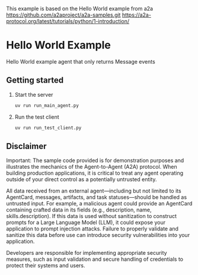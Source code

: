 This example is based on the Hello World example from a2a
https://github.com/a2aproject/a2a-samples.git
https://a2a-protocol.org/latest/tutorials/python/1-introduction/


# Hello World Example

Hello World example agent that only returns Message events

## Getting started

1. Start the server

   ```bash
   uv run run_main_agent.py
   ```

2. Run the test client

   ```bash
   uv run run_test_client.py
   ```

## Disclaimer
Important: The sample code provided is for demonstration purposes and illustrates the mechanics of the Agent-to-Agent (A2A) protocol. When building production applications, it is critical to treat any agent operating outside of your direct control as a potentially untrusted entity.

All data received from an external agent—including but not limited to its AgentCard, messages, artifacts, and task statuses—should be handled as untrusted input. For example, a malicious agent could provide an AgentCard containing crafted data in its fields (e.g., description, name, skills.description). If this data is used without sanitization to construct prompts for a Large Language Model (LLM), it could expose your application to prompt injection attacks.  Failure to properly validate and sanitize this data before use can introduce security vulnerabilities into your application.

Developers are responsible for implementing appropriate security measures, such as input validation and secure handling of credentials to protect their systems and users.